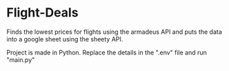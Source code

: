 # Flight-Deals
Finds the lowest prices for flights using the armadeus API and puts the data into a google sheet using the sheety API. 

Project is made in Python. Replace the details in the ".env" file and run "main.py"
